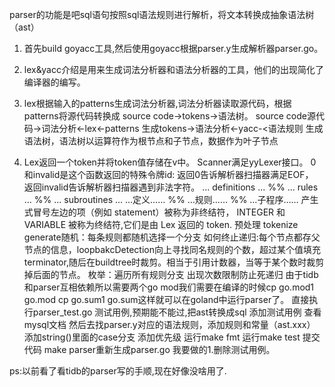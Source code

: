 parser的功能是吧sql语句按照sql语法规则进行解析，将文本转换成抽象语法树（ast）
1. 首先build goyacc工具,然后使用goyacc根据parser.y生成解析器parser.go。
2. lex&yacc介绍是用来生成词法分析器和语法分析器的工具，他们的出现简化了编译器的编写。
3. lex根据输入的patterns生成词法分析器,词法分析器读取源代码，根据patterns将源代码转换成
source code->tokens->语法树。
source code源代码->词法分析<-lex<-patterns
生成tokens->语法分析<-yacc-<语法规则
生成语法树，语法树以运算符作为根节点和子节点，数据作为叶子节点

4. Lex返回一个token并将token值存储在v中。
Scanner满足yyLexer接口。
0和invalid是这个函数返回的特殊令牌id:
返回0告诉解析器扫描器满足EOF，
返回invalid告诉解析器扫描器遇到非法字符。
... definitions ...
%%
... rules ...
%%
... subroutines ...
…定义……
%%
…规则……
%%
…子程序……
产生式冒号左边的项（例如 statement）被称为非终结符， INTEGER 和 VARIABLE 被称为终结符,它们是由 Lex 返回的 token.
预处理
tokenize
generate随机：每条规则都随机选择一个分支
如何终止递归:每个节点都存父节点的信息，loopbakcDetection向上寻找同名规则的个数，超过某个值填充terminator,随后在buildtree时裁剪。相当于引用计数器，当等于某个数时裁剪掉后面的节点。
枚举：遍历所有规则分支
出现次数限制防止死递归
由于tidb和parser互相依赖所以需要两个go mod我们需要在编译的时候cp go.mod1 go.mod
cp go.sum1 go.sum这样就可以在goland中运行parser了。
直接执行parser_test.go
测试用例,预期能不能过,把ast转换成sql
添加测试用例
查看mysql文档
然后去找parser.y对应的语法规则，添加规则和常量（ast.xxx）
添加string()里面的case分支
添加优先级
运行make fmt
运行make test
提交代码
make parser重新生成parser.go
我要做的1.删除测试用例。

ps:以前看了看tidb的parser写的手顺,现在好像没啥用了.


